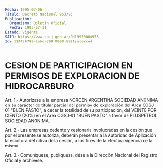 ```yaml
---
Fecha: 1995-07-06
Título: Decreto Nacional 953/95
Publicación:
  Organismo: Boletín Oficial
  Fecha: 1995-07-11
Estado: Vigente
SAIJ: https://www.saij.gob.ar/DN19950000953
Id: 123456789-0abc-359-0000-5991soterced
---
```

# CESION DE PARTICIPACION EN PERMISOS DE EXPLORACION DE HIDROCARBURO

<a id="1"></a>
Art.  1.-  Autorízase  a  la empresa NORCEN ARGENTINA SOCIEDAD ANONIMA  en  su  carácter  de  titular    parcial  del  permiso  de exploración del Area CGSJ-01 "BUEN PASTO",  a ceder la totalidad de su participación, del VEINTE POR CIENTO (20%)  en  el  Area CGSJ-01 "BUEN PASTO" a favor de PLUSPETROL SOCIEDAD ANONIMA.

<a id="2"></a>
Art.  2.- Las empresas cedente y cesionaria involucradas en la cesión que por  el  presente  se  autoriza,  deberán presentar a la Autoridad de Aplicación la escritura definitiva  de  la  cesión,  a los fines de la efectiva vigencia de la misma.

<a id="3"></a>
Art. 3.- Comuníquese, publíquese, dése a la Dirección Nacional del Registro Oficial y archívese.